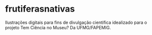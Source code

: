 # frutiferasnativas
Ilustrações digitais para fins de divulgação cientifica idealizado para o projeto Tem Ciência no Museu? Da UFMG/FAPEMIG.
